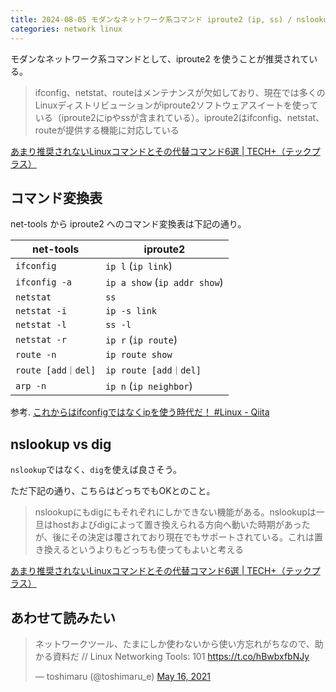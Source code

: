 ```yaml
---
title: 2024-08-05 モダンなネットワーク系コマンド iproute2 (ip, ss) / nslookup vs dig
categories: network linux
---
```


モダンなネットワーク系コマンドとして、iproute2 を使うことが推奨されている。

> ifconfig、netstat、routeはメンテナンスが欠如しており、現在では多くのLinuxディストリビューションがiproute2ソフトウェアスイートを使っている（iproute2にipやssが含まれている）。iproute2はifconfig、netstat、routeが提供する機能に対応している

[あまり推奨されないLinuxコマンドとその代替コマンド6選 \| TECH+（テックプラス）](https://news.mynavi.jp/techplus/article/20220606-2359816/)

## コマンド変換表

net-tools から iproute2 へのコマンド変換表は下記の通り。

| net-tools         | iproute2                     |
|---------------------|--------------------------------|
| `ifconfig`          | `ip l` (`ip link`)  |
| `ifconfig -a`       | `ip a show` (`ip addr show`) |
| `netstat`           | `ss`                           |
| `netstat -i`        | `ip -s link`                   |
| `netstat -l`        | `ss -l`                        |
| `netstat -r`        | `ip r` (`ip route`) |
| `route -n`          | `ip route show`                |
| `route [add｜del]`  | `ip route [add｜del]`          |
| `arp -n`            | `ip n` (`ip neighbor`) |

参考. [これからはifconfigではなくipを使う時代だ！ #Linux - Qiita](https://qiita.com/suzutsuki0220/items/dc72df23f1e1b1cda5f2)

## nslookup vs dig

`nslookup`ではなく、`dig`を使えば良さそう。

ただ下記の通り、こちらはどっちでもOKとのこと。

> nslookupにもdigにもそれぞれにしかできない機能がある。nslookupは一旦はhostおよびdigによって置き換えられる方向へ動いた時期があったが、後にその決定は覆されており現在でもサポートされている。これは置き換えるというよりもどっちも使ってもよいと考える

[あまり推奨されないLinuxコマンドとその代替コマンド6選 \| TECH+（テックプラス）](https://news.mynavi.jp/techplus/article/20220606-2359816/)

## あわせて読みたい

<blockquote class="twitter-tweet"><p lang="ja" dir="ltr">ネットワークツール、たまにしか使わないから使い方忘れがちなので、助かる資料だ // Linux Networking Tools: 101 <a href="https://t.co/hBwbxfbNJy">https://t.co/hBwbxfbNJy</a></p>&mdash; toshimaru (@toshimaru_e) <a href="https://twitter.com/toshimaru_e/status/1393742442453557250?ref_src=twsrc%5Etfw">May 16, 2021</a></blockquote> <script async src="https://platform.twitter.com/widgets.js" charset="utf-8"></script>
